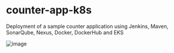 # counter-app-k8s
Deployment of a sample counter application using Jenkins, Maven, SonarQube, Nexus, Docker, DockerHub and EKS

![image](https://user-images.githubusercontent.com/84518773/223736513-419ee954-de31-44c1-89a2-f5ced5242991.png)
